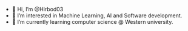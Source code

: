 - 👋 Hi, I’m @Hirbod03
- 👀 I’m interested in Machine Learning, AI and Software development.
- 🌱 I’m currently learning computer science @ Western university.

<!---
Hirbod03/Hirbod03 is a ✨ specicccccal ✨ repository because its `README.md` (this file) appears on your GitHub profile.
You can click the Preview link to take a look at your changes.
--->
